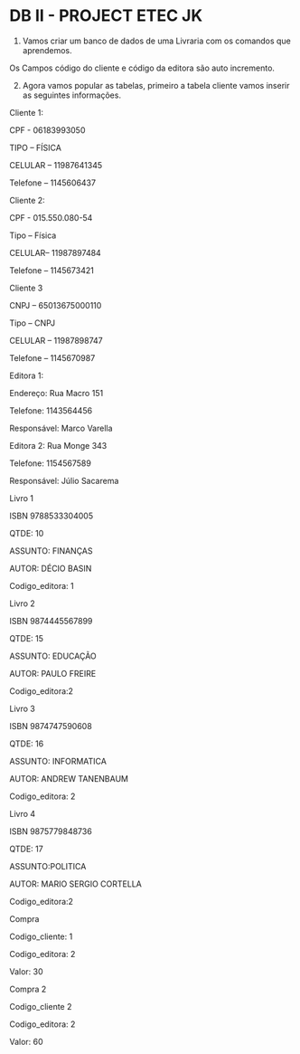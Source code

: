 # DB II - PROJECT ETEC JK

1) Vamos criar um banco de dados de uma Livraria com os comandos que aprendemos.

Os Campos código do cliente e código da editora são auto incremento.

2) Agora vamos popular as tabelas, primeiro a tabela cliente vamos inserir as seguintes informações.

Cliente 1:

CPF - 06183993050

TIPO – FÍSICA

CELULAR – 11987641345

Telefone – 1145606437

Cliente 2:

CPF - 015.550.080-54

Tipo – Física

CELULAR– 11987897484

Telefone – 1145673421

Cliente 3

CNPJ – 65013675000110

Tipo – CNPJ

CELULAR – 11987898747

Telefone – 1145670987

Editora 1:

Endereço: Rua Macro 151

Telefone: 1143564456

Responsável: Marco Varella

Editora 2: Rua Monge 343

Telefone: 1154567589

Responsável: Júlio Sacarema

Livro 1

ISBN 9788533304005

QTDE: 10

ASSUNTO: FINANÇAS

AUTOR: DÉCIO BASIN

Codigo_editora: 1

Livro 2

ISBN 9874445567899

QTDE: 15

ASSUNTO: EDUCAÇÃO

AUTOR: PAULO FREIRE

Codigo_editora:2

Livro 3

ISBN 9874747590608

QTDE: 16

ASSUNTO: INFORMATICA

AUTOR: ANDREW TANENBAUM

Codigo_editora: 2

Livro 4

ISBN 9875779848736

QTDE: 17

ASSUNTO:POLITICA

AUTOR: MARIO SERGIO CORTELLA

Codigo_editora:2

Compra

Codigo_cliente: 1

Codigo_editora: 2

Valor: 30

Compra 2

Codigo_cliente 2

Codigo_editora: 2

Valor: 60
